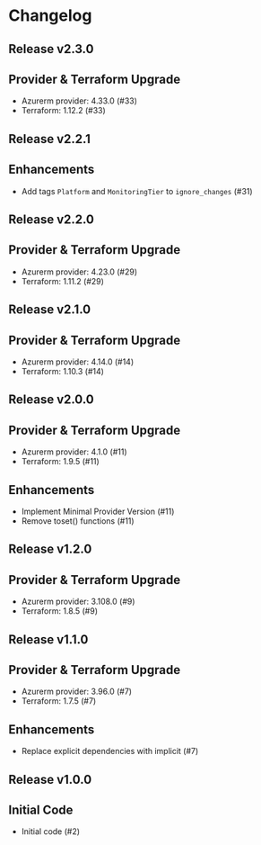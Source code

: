 # Changelog

## Release v2.3.0

## Provider & Terraform Upgrade
- Azurerm provider: 4.33.0 (#33)
- Terraform: 1.12.2 (#33)
   
## Release v2.2.1

## Enhancements

- Add tags `Platform` and `MonitoringTier` to `ignore_changes` (#31)


   
## Release v2.2.0

## Provider & Terraform Upgrade
- Azurerm provider: 4.23.0 (#29)
- Terraform: 1.11.2 (#29)
   
## Release v2.1.0

## Provider & Terraform Upgrade
- Azurerm provider: 4.14.0 (#14)
- Terraform: 1.10.3 (#14)
   
## Release v2.0.0

## Provider & Terraform Upgrade
- Azurerm provider: 4.1.0 (#11)
- Terraform: 1.9.5 (#11)
## Enhancements
- Implement Minimal Provider Version (#11)
- Remove toset() functions (#11)
   
## Release v1.2.0

## Provider & Terraform Upgrade
- Azurerm provider: 3.108.0 (#9)
- Terraform: 1.8.5 (#9)
   
## Release v1.1.0

## Provider & Terraform Upgrade

- Azurerm provider: 3.96.0 (#7)
- Terraform: 1.7.5 (#7)

## Enhancements

- Replace explicit dependencies with implicit (#7)
   
## Release v1.0.0

## Initial Code

- Initial code (#2)


   